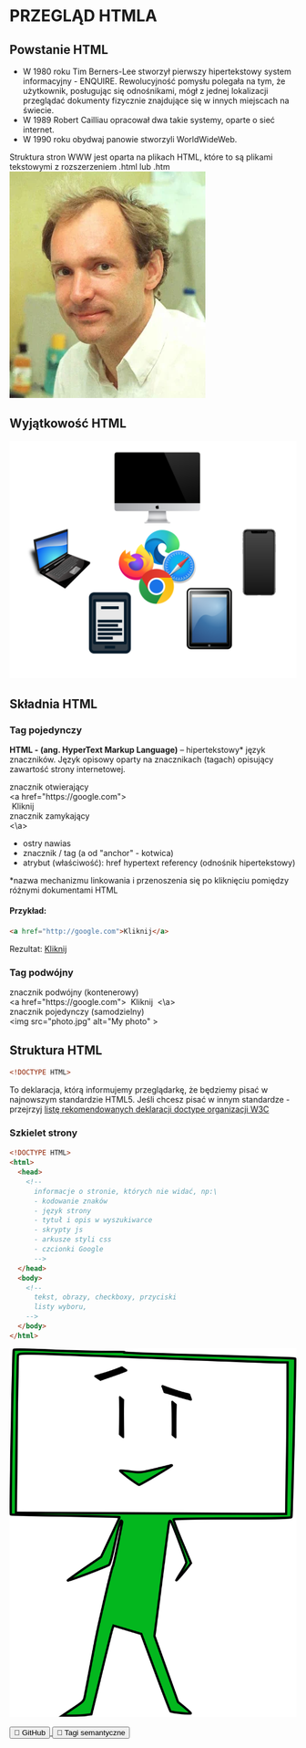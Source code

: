 # PRZEGLĄD HTMLA 
## Powstanie HTML

<div class="standardWrapper">
  <div>
    <ul>
      <li>
        W 1980 roku Tim Berners-Lee stworzył pierwszy hipertekstowy system informacyjny - ENQUIRE. Rewolucyjność pomysłu polegała na tym, że użytkownik, posługując się odnośnikami, mógł z jednej lokalizacji przeglądać dokumenty fizycznie znajdujące się w innych miejscach na świecie. 
      </li>
      <li>
        W 1989 Robert Cailliau opracował dwa takie systemy, oparte o sieć internet. 
      </li>
      <li>
        W 1990 roku obydwaj panowie stworzyli WorldWideWeb.  
      </li>
    </ul>
    Struktura stron WWW jest oparta na plikach HTML, które to są plikami tekstowymi z rozszerzeniem .html lub .htm
  </div>
  <div>
    <img src="./images/html_tim_berens_lee.webp" alt="Tim Berners-Lee">
  </div>
</div>

## Wyjątkowość HTML 
<!-- ![Devices compatibile with HTML](./images/html_devices.webp) -->
![Devices compatibile with HTML](./images/html_devices.svg)

## Składnia HTML
### Tag pojedynczy
**HTML - (ang. HyperText Markup Language)** – hipertekstowy* język znaczników.
Język opisowy oparty na znacznikach (tagach) opisujący zawartość strony internetowej.

<div class="exampleTagsContainer">
  <div class="exampleTag withUpperLabel">
    <div class="upperLabel">znacznik otwierający</div>
    <span style="color:var(--red);"><</span><span style="color:var(--blue);">a</span>
    <span style="color:var(--green);">href</span><span>=</span><span>"https://google.com"</span><span style="color:var(--red);">></span>
  </div>
  <div class="exampleTag">
    <span>&nbsp;Kliknij&nbsp;</span>
  </div>
  <div class="exampleTag withUpperLabel">
    <div class="upperLabel">znacznik zamykający</div>
    <span style="color:var(--red);">&lt;\</span><span style="color:var(--blue);">a</span><span style="color:var(--red);">></span>
  </div>
</div>

 - <span style="color:var(--red);">ostry nawias</span>
 - <span style="color:var(--blue);">znacznik / tag (a od "anchor" - kotwica)</span>
 - <span style="color:var(--green);">atrybut (właściwość): href hypertext referency (odnośnik hipertekstowy)</span>

*nazwa mechanizmu linkowania i przenoszenia się po kliknięciu pomiędzy różnymi dokumentami HTML

#### Przykład: 
```html
<a href="http://google.com">Kliknij</a>
```
Rezultat:
<a href="http://google.com">Kliknij</a>

### Tag podwójny
<div class="exampleTagsContainer">
  <div class="exampleTag withUpperLabel">
    <div class="upperLabel">znacznik podwójny (kontenerowy)</div>
    <span style="color:var(--red);"><</span><span style="color:var(--blue);">a</span>
    <span style="color:var(--green);">href</span><span>=</span><span>"https://google.com"</span><span style="color:var(--red);">></span>
    <span>&nbsp;Kliknij&nbsp;</span>
    <span style="color:var(--red);">&lt;\</span><span style="color:var(--blue);">a</span><span style="color:var(--red);">></span>
  </div>
</div>

<div class="exampleTagsContainer">
  <div class="exampleTag withUpperLabel">
    <div class="upperLabel">znacznik pojedynczy (samodzielny)</div>
    <span style="color:var(--red);"><</span><span style="color:var(--blue);">img</span>
    <span style="color:var(--green);">src</span><span>=</span><span>"photo.jpg"</span>
    <span style="color:var(--green);">alt</span><span>=</span><span>"My photo"</span>
    <span style="color:var(--red);">></span>
  </div>
</div>

## Struktura HTML
```html
<!DOCTYPE HTML>
```
To deklaracja, którą informujemy przeglądarkę, że będziemy pisać w najnowszym standardzie HTML5.
Jeśli chcesz pisać w innym standardze - przejrzyj 
[listę rekomendowanych deklaracji doctype organizacji W3C](https://www.w3.org/QA/2002/04/valid-dtd-list.html)

### Szkielet strony
<div class="standardWrapper">
  <div>

  ```html
  <!DOCTYPE HTML>
  <html>
    <head>
      <!-- 
        informacje o stronie, których nie widać, np:\
        - kodowanie znaków
        - język strony
        - tytuł i opis w wyszukiwarce
        - skrypty js 
        - arkusze styli css
        - czcionki Google 
        -->
    </head>
    <body>
      <!-- 
        tekst, obrazy, checkboxy, przyciski
        listy wyboru,
      -->
    </body>
  </html>
  ```
  </div>
  <div>

  ![Pan Cyfrowy](./images/html_mr_digital.svg)
  </div>
</div>

<div class="prevNextButtons">
  <a href="./#/github?id=github">
    <button class="prev">🐙 GitHub</button>
  </a>
  <a href="./#/html_semantic_tags?id=tagi-semantyczne">
    <button class="next">🤖 Tagi semantyczne</button>
  </a>
</div>
